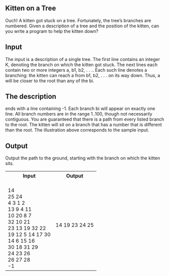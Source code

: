 ## Kitten on a Tree
Ouch! A kitten got stuck on a tree. Fortunately, the
tree’s branches are numbered. Given a description
of a tree and the position of the kitten, can you write
a program to help the kitten down?
## Input
The input is a description of a single tree. The first
line contains an integer K, denoting the branch on
which the kitten got stuck. The next lines each contain two or more integers a, b1, b2, . . .. Each such
line denotes a branching: the kitten can reach a
from b1, b2, . . . on its way down. Thus, a will be
closer to the root than any of the bi.
## The description
ends with a line containing -1. Each branch bi will
appear on exactly one line. All branch numbers are
in the range 1..100, though not necessarily contiguous. You are guaranteed that there is a path from
every listed branch to the root. The kitten will sit
on a branch that has a number that is different than the root.
The illustration above corresponds to the sample input.
## Output
Output the path to the ground, starting with the branch on which the kitten sits.

<table>
<tr><th>Input</th><th>Output</th></tr>
<tr>
  <td> <br>
14 <br>
25 24 <br>
4 3 1 2 <br>
13 9 4 11 <br>
10 20 8 7 <br>
32 10 21 <br>
23 13 19 32 22 <br>
19 12 5 14 17 30 <br>
14 6 15 16 <br>
30 18 31 29 <br>
24 23 26 <br>
26 27 28 <br>
-1 <br>
</td>
  <td>14 19 23 24 25</td>
</tr>